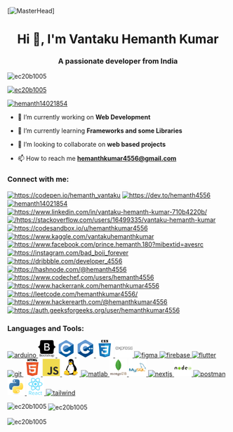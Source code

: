 [![MasterHead](https://1.bp.blogspot.com/-7A4WynwLsMw/XbBpCXG8fHI/AAAAAAAAMt4/uOa1bpLskYgrwGbllhSu2SDj_Mig8SXJQCLcBGAsYHQ/s1600/2000_600px.gif)]

<h1 align="center">Hi 👋, I'm Vantaku Hemanth Kumar</h1>
<h3 align="center">A passionate developer from India</h3>

<p align="left"> <img src="https://komarev.com/ghpvc/?username=ec20b1005&label=Profile%20views&color=0e75b6&style=flat" alt="ec20b1005" /> </p>

<p align="left"> <a href="https://github.com/ryo-ma/github-profile-trophy"><img src="https://github-profile-trophy.vercel.app/?username=ec20b1005" alt="ec20b1005" /></a> </p>

<p align="left"> <a href="https://twitter.com/hemanth14021854" target="blank"><img src="https://img.shields.io/twitter/follow/hemanth14021854?logo=twitter&style=for-the-badge" alt="hemanth14021854" /></a> </p>

- 🔭 I’m currently working on **Web Development**

- 🌱 I’m currently learning **Frameworks and some Libraries**

- 👯 I’m looking to collaborate on **web based projects**

- 📫 How to reach me **hemanthkumar4556@gmail.com**

<h3 align="left">Connect with me:</h3>
<p align="left">
<a href="https://codepen.io/https://codepen.io/hemanth_vantaku" target="blank"><img align="center" src="https://raw.githubusercontent.com/rahuldkjain/github-profile-readme-generator/master/src/images/icons/Social/codepen.svg" alt="https://codepen.io/hemanth_vantaku" height="30" width="40" /></a>
<a href="https://dev.to/https://dev.to/hemanth4556" target="blank"><img align="center" src="https://raw.githubusercontent.com/rahuldkjain/github-profile-readme-generator/master/src/images/icons/Social/devto.svg" alt="https://dev.to/hemanth4556" height="30" width="40" /></a>
<a href="https://twitter.com/hemanth14021854" target="blank"><img align="center" src="https://raw.githubusercontent.com/rahuldkjain/github-profile-readme-generator/master/src/images/icons/Social/twitter.svg" alt="hemanth14021854" height="30" width="40" /></a>
<a href="https://linkedin.com/in/https://www.linkedin.com/in/vantaku-hemanth-kumar-710b4220b/" target="blank"><img align="center" src="https://raw.githubusercontent.com/rahuldkjain/github-profile-readme-generator/master/src/images/icons/Social/linked-in-alt.svg" alt="https://www.linkedin.com/in/vantaku-hemanth-kumar-710b4220b/" height="30" width="40" /></a>
<a href="https://stackoverflow.com/users//https://stackoverflow.com/users/16499335/vantaku-hemanth-kumar" target="blank"><img align="center" src="https://raw.githubusercontent.com/rahuldkjain/github-profile-readme-generator/master/src/images/icons/Social/stack-overflow.svg" alt="/https://stackoverflow.com/users/16499335/vantaku-hemanth-kumar" height="30" width="40" /></a>
<a href="https://codesandbox.com/https://codesandbox.io/u/hemanthkumar4556" target="blank"><img align="center" src="https://raw.githubusercontent.com/rahuldkjain/github-profile-readme-generator/master/src/images/icons/Social/codesandbox.svg" alt="https://codesandbox.io/u/hemanthkumar4556" height="30" width="40" /></a>
<a href="https://kaggle.com/https://www.kaggle.com/vantakuhemanthkumar" target="blank"><img align="center" src="https://raw.githubusercontent.com/rahuldkjain/github-profile-readme-generator/master/src/images/icons/Social/kaggle.svg" alt="https://www.kaggle.com/vantakuhemanthkumar" height="30" width="40" /></a>
<a href="https://fb.com/https://www.facebook.com/prince.hemanth.180?mibextid=avesrc" target="blank"><img align="center" src="https://raw.githubusercontent.com/rahuldkjain/github-profile-readme-generator/master/src/images/icons/Social/facebook.svg" alt="https://www.facebook.com/prince.hemanth.180?mibextid=avesrc" height="30" width="40" /></a>
<a href="https://instagram.com/https://instagram.com/bad_boii_forever" target="blank"><img align="center" src="https://raw.githubusercontent.com/rahuldkjain/github-profile-readme-generator/master/src/images/icons/Social/instagram.svg" alt="https://instagram.com/bad_boii_forever" height="30" width="40" /></a>
<a href="https://dribbble.com/https://dribbble.com/developer_4556" target="blank"><img align="center" src="https://raw.githubusercontent.com/rahuldkjain/github-profile-readme-generator/master/src/images/icons/Social/dribbble.svg" alt="https://dribbble.com/developer_4556" height="30" width="40" /></a>
<a href="https://hashnode.com/https://hashnode.com/@hemanth4556" target="blank"><img align="center" src="https://raw.githubusercontent.com/rahuldkjain/github-profile-readme-generator/master/src/images/icons/Social/hashnode.svg" alt="https://hashnode.com/@hemanth4556" height="30" width="40" /></a>
<a href="https://www.codechef.com/users/https://www.codechef.com/users/hemanth4556" target="blank"><img align="center" src="https://cdn.jsdelivr.net/npm/simple-icons@3.1.0/icons/codechef.svg" alt="https://www.codechef.com/users/hemanth4556" height="30" width="40" /></a>
<a href="https://www.hackerrank.com/https://www.hackerrank.com/hemanthkumar4556" target="blank"><img align="center" src="https://raw.githubusercontent.com/rahuldkjain/github-profile-readme-generator/master/src/images/icons/Social/hackerrank.svg" alt="https://www.hackerrank.com/hemanthkumar4556" height="30" width="40" /></a>
<a href="https://www.leetcode.com/https://leetcode.com/hemanthkumar4556/" target="blank"><img align="center" src="https://raw.githubusercontent.com/rahuldkjain/github-profile-readme-generator/master/src/images/icons/Social/leet-code.svg" alt="https://leetcode.com/hemanthkumar4556/" height="30" width="40" /></a>
<a href="https://www.hackerearth.com/https://www.hackerearth.com/@hemanthkumar4556" target="blank"><img align="center" src="https://raw.githubusercontent.com/rahuldkjain/github-profile-readme-generator/master/src/images/icons/Social/hackerearth.svg" alt="https://www.hackerearth.com/@hemanthkumar4556" height="30" width="40" /></a>
<a href="https://auth.geeksforgeeks.org/user/https://auth.geeksforgeeks.org/user/hemanthkumar4556" target="blank"><img align="center" src="https://raw.githubusercontent.com/rahuldkjain/github-profile-readme-generator/master/src/images/icons/Social/geeks-for-geeks.svg" alt="https://auth.geeksforgeeks.org/user/hemanthkumar4556" height="30" width="40" /></a>
</p>

<h3 align="left">Languages and Tools:</h3>
<p align="left"> <a href="https://www.arduino.cc/" target="_blank" rel="noreferrer"> <img src="https://cdn.worldvectorlogo.com/logos/arduino-1.svg" alt="arduino" width="40" height="40"/> </a> <a href="https://getbootstrap.com" target="_blank" rel="noreferrer"> <img src="https://raw.githubusercontent.com/devicons/devicon/master/icons/bootstrap/bootstrap-plain-wordmark.svg" alt="bootstrap" width="40" height="40"/> </a> <a href="https://www.cprogramming.com/" target="_blank" rel="noreferrer"> <img src="https://raw.githubusercontent.com/devicons/devicon/master/icons/c/c-original.svg" alt="c" width="40" height="40"/> </a> <a href="https://www.w3schools.com/cpp/" target="_blank" rel="noreferrer"> <img src="https://raw.githubusercontent.com/devicons/devicon/master/icons/cplusplus/cplusplus-original.svg" alt="cplusplus" width="40" height="40"/> </a> <a href="https://www.w3schools.com/css/" target="_blank" rel="noreferrer"> <img src="https://raw.githubusercontent.com/devicons/devicon/master/icons/css3/css3-original-wordmark.svg" alt="css3" width="40" height="40"/> </a> <a href="https://expressjs.com" target="_blank" rel="noreferrer"> <img src="https://raw.githubusercontent.com/devicons/devicon/master/icons/express/express-original-wordmark.svg" alt="express" width="40" height="40"/> </a> <a href="https://www.figma.com/" target="_blank" rel="noreferrer"> <img src="https://www.vectorlogo.zone/logos/figma/figma-icon.svg" alt="figma" width="40" height="40"/> </a> <a href="https://firebase.google.com/" target="_blank" rel="noreferrer"> <img src="https://www.vectorlogo.zone/logos/firebase/firebase-icon.svg" alt="firebase" width="40" height="40"/> </a> <a href="https://flutter.dev" target="_blank" rel="noreferrer"> <img src="https://www.vectorlogo.zone/logos/flutterio/flutterio-icon.svg" alt="flutter" width="40" height="40"/> </a> <a href="https://git-scm.com/" target="_blank" rel="noreferrer"> <img src="https://www.vectorlogo.zone/logos/git-scm/git-scm-icon.svg" alt="git" width="40" height="40"/> </a> <a href="https://www.w3.org/html/" target="_blank" rel="noreferrer"> <img src="https://raw.githubusercontent.com/devicons/devicon/master/icons/html5/html5-original-wordmark.svg" alt="html5" width="40" height="40"/> </a> <a href="https://developer.mozilla.org/en-US/docs/Web/JavaScript" target="_blank" rel="noreferrer"> <img src="https://raw.githubusercontent.com/devicons/devicon/master/icons/javascript/javascript-original.svg" alt="javascript" width="40" height="40"/> </a> <a href="https://www.linux.org/" target="_blank" rel="noreferrer"> <img src="https://raw.githubusercontent.com/devicons/devicon/master/icons/linux/linux-original.svg" alt="linux" width="40" height="40"/> </a> <a href="https://www.mathworks.com/" target="_blank" rel="noreferrer"> <img src="https://upload.wikimedia.org/wikipedia/commons/2/21/Matlab_Logo.png" alt="matlab" width="40" height="40"/> </a> <a href="https://www.mongodb.com/" target="_blank" rel="noreferrer"> <img src="https://raw.githubusercontent.com/devicons/devicon/master/icons/mongodb/mongodb-original-wordmark.svg" alt="mongodb" width="40" height="40"/> </a> <a href="https://www.mysql.com/" target="_blank" rel="noreferrer"> <img src="https://raw.githubusercontent.com/devicons/devicon/master/icons/mysql/mysql-original-wordmark.svg" alt="mysql" width="40" height="40"/> </a> <a href="https://nextjs.org/" target="_blank" rel="noreferrer"> <img src="https://cdn.worldvectorlogo.com/logos/nextjs-2.svg" alt="nextjs" width="40" height="40"/> </a> <a href="https://nodejs.org" target="_blank" rel="noreferrer"> <img src="https://raw.githubusercontent.com/devicons/devicon/master/icons/nodejs/nodejs-original-wordmark.svg" alt="nodejs" width="40" height="40"/> </a> <a href="https://postman.com" target="_blank" rel="noreferrer"> <img src="https://www.vectorlogo.zone/logos/getpostman/getpostman-icon.svg" alt="postman" width="40" height="40"/> </a> <a href="https://www.python.org" target="_blank" rel="noreferrer"> <img src="https://raw.githubusercontent.com/devicons/devicon/master/icons/python/python-original.svg" alt="python" width="40" height="40"/> </a> <a href="https://reactjs.org/" target="_blank" rel="noreferrer"> <img src="https://raw.githubusercontent.com/devicons/devicon/master/icons/react/react-original-wordmark.svg" alt="react" width="40" height="40"/> </a> <a href="https://tailwindcss.com/" target="_blank" rel="noreferrer"> <img src="https://www.vectorlogo.zone/logos/tailwindcss/tailwindcss-icon.svg" alt="tailwind" width="40" height="40"/> </a> </p>

<p><img align="left" src="https://github-readme-stats.vercel.app/api/top-langs?username=ec20b1005&show_icons=true&locale=en&layout=compact" alt="ec20b1005" /></p>

<p>&nbsp;<img align="center" src="https://github-readme-stats.vercel.app/api?username=ec20b1005&show_icons=true&locale=en" alt="ec20b1005" /></p>

<p><img align="center" src="https://github-readme-streak-stats.herokuapp.com/?user=ec20b1005&" alt="ec20b1005" /></p>
